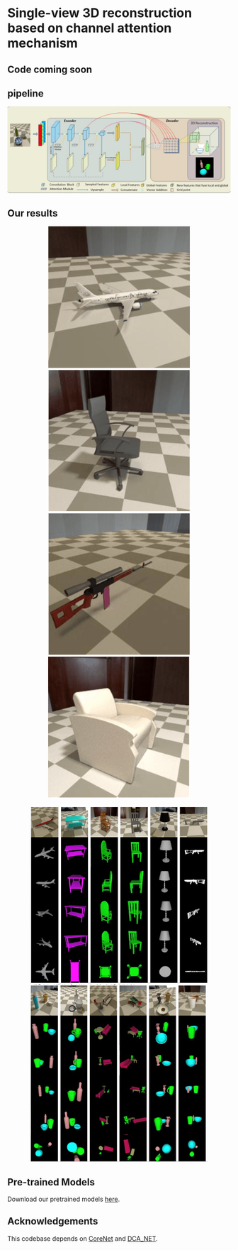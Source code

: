 # Single-view 3D reconstruction based on channel attention mechanism

## Code coming soon
## pipeline
![pipeline!](/figures/pipeline.jpg "3Dreconstruction")

## Our results
<p align="center">
  <img src="/figures/gif/airplane.gif" alt="animated" /> <img src="/figures/gif/chair.gif" alt="animated"/></br>
  <img src="/figures/gif/rifle.gif" alt="animated" /> <img src="/figures/gif/sofa.gif" alt="animated" />
</p>
<p align="center">
<img src="/figures/single.jpg"  height="400" width="400"><img src="/figures/triplet.jpg"  height="400" width="400">
</p>

## Pre-trained Models
Download our pretrained models [here](https://drive.google.com/drive/folders/1949VbIuTiJMp1FQycNS4iSuklS259CJE).
## Acknowledgements
This codebase depends on [CoreNet](https://github.com/google-research/corenet) and [DCA_NET](https://github.com/kangbrilliant/DCA-Net).
